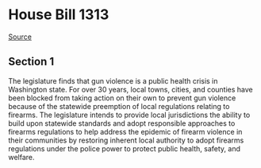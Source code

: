 # House Bill 1313

[Source](http://lawfilesext.leg.wa.gov/biennium/2021-22/Xml/Bills/House%20Bills/1313.xml)
## Section 1
The legislature finds that gun violence is a public health crisis in Washington state. For over 30 years, local towns, cities, and counties have been blocked from taking action on their own to prevent gun violence because of the statewide preemption of local regulations relating to firearms. The legislature intends to provide local jurisdictions the ability to build upon statewide standards and adopt responsible approaches to firearms regulations to help address the epidemic of firearm violence in their communities by restoring inherent local authority to adopt firearms regulations under the police power to protect public health, safety, and welfare.
